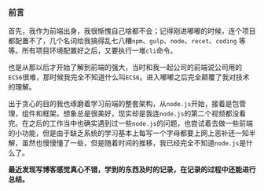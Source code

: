 ### 前言

首先，我作为前端出身，我很惭愧自己啥都不会；记得刚进嘟嘟的时候，连个项目都配置不了，几个名词给我搞得乱七八糟`npm`、`gulp`、`node`、`recet`、`coding` 等等。所有项目环境配置好之后，又要执行一堆`cli`命令。

也是从那以后才开始了解到前端的强大，当时和我一起公司的前端说公司用的`ECS6`很难，那时候我完全不知道什么叫`ECS6`。进入嘟嘟之后完全颠覆了我对技术的理解。

出于贪心的目的我也琢磨着学习前端的整套架构，从`node.js`开始，接着是包管理，组件和框架。想象总是很美好，现实却是我连`node.js`的第二个视频都没看完。在之后的工作当中也确实遇到过一些`node.js`的问题，也尝试着去做一些前端的小功能，但是由于缺乏系统的学习基本上每写一个字母都要上网上恶补还一知半解，虽然也慢慢懂了一些，但是随着时间的推移，我已经完全不知道`node.js`是什么了。

**最近发现写博客感觉真心不错，学到的东西及时的记录，在记录的过程中还能进行总结。**

### 



